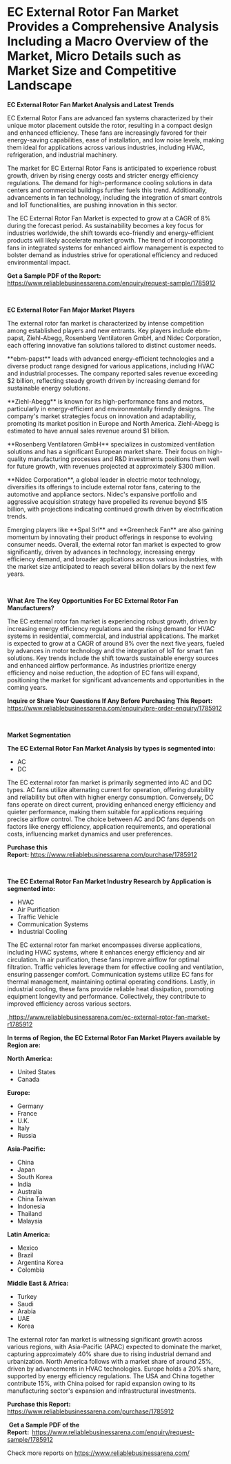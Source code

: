 <p><h1>EC External Rotor Fan Market Provides a Comprehensive Analysis Including a Macro Overview of the Market, Micro Details such as Market Size and Competitive Landscape</h1></p><p><strong>EC External Rotor Fan Market Analysis and Latest Trends</strong></p>
<p><p>EC External Rotor Fans are advanced fan systems characterized by their unique motor placement outside the rotor, resulting in a compact design and enhanced efficiency. These fans are increasingly favored for their energy-saving capabilities, ease of installation, and low noise levels, making them ideal for applications across various industries, including HVAC, refrigeration, and industrial machinery.</p><p>The market for EC External Rotor Fans is anticipated to experience robust growth, driven by rising energy costs and stricter energy efficiency regulations. The demand for high-performance cooling solutions in data centers and commercial buildings further fuels this trend. Additionally, advancements in fan technology, including the integration of smart controls and IoT functionalities, are pushing innovation in this sector.</p><p>The EC External Rotor Fan Market is expected to grow at a CAGR of 8% during the forecast period. As sustainability becomes a key focus for industries worldwide, the shift towards eco-friendly and energy-efficient products will likely accelerate market growth. The trend of incorporating fans in integrated systems for enhanced airflow management is expected to bolster demand as industries strive for operational efficiency and reduced environmental impact.</p></p>
<p><strong>Get a Sample PDF of the Report:&nbsp;</strong> <a href="https://www.reliablebusinessarena.com/enquiry/request-sample/1785912?utm_campaign=3251&utm_medium=2&utm_source=Github&utm_content=ia&utm_term=25032025&utm_id=ec-external-rotor-fan">https://www.reliablebusinessarena.com/enquiry/request-sample/1785912</a></p>
<p>&nbsp;</p>
<p><strong>EC External Rotor Fan Major Market Players</strong></p>
<p><p>The external rotor fan market is characterized by intense competition among established players and new entrants. Key players include ebm-papst, Ziehl-Abegg, Rosenberg Ventilatoren GmbH, and Nidec Corporation, each offering innovative fan solutions tailored to distinct customer needs.</p><p>**ebm-papst** leads with advanced energy-efficient technologies and a diverse product range designed for various applications, including HVAC and industrial processes. The company reported sales revenue exceeding $2 billion, reflecting steady growth driven by increasing demand for sustainable energy solutions.</p><p>**Ziehl-Abegg** is known for its high-performance fans and motors, particularly in energy-efficient and environmentally friendly designs. The company's market strategies focus on innovation and adaptability, promoting its market position in Europe and North America. Ziehl-Abegg is estimated to have annual sales revenue around $1 billion.</p><p>**Rosenberg Ventilatoren GmbH** specializes in customized ventilation solutions and has a significant European market share. Their focus on high-quality manufacturing processes and R&D investments positions them well for future growth, with revenues projected at approximately $300 million.</p><p>**Nidec Corporation**, a global leader in electric motor technology, diversifies its offerings to include external rotor fans, catering to the automotive and appliance sectors. Nidec's expansive portfolio and aggressive acquisition strategy have propelled its revenue beyond $15 billion, with projections indicating continued growth driven by electrification trends.</p><p>Emerging players like **Spal Srl** and **Greenheck Fan** are also gaining momentum by innovating their product offerings in response to evolving consumer needs. Overall, the external rotor fan market is expected to grow significantly, driven by advances in technology, increasing energy efficiency demand, and broader applications across various industries, with the market size anticipated to reach several billion dollars by the next few years.</p></p>
<p>&nbsp;</p>
<p><strong>What Are The Key Opportunities For EC External Rotor Fan Manufacturers?</strong></p>
<p><p>The EC external rotor fan market is experiencing robust growth, driven by increasing energy efficiency regulations and the rising demand for HVAC systems in residential, commercial, and industrial applications. The market is expected to grow at a CAGR of around 8% over the next five years, fueled by advances in motor technology and the integration of IoT for smart fan solutions. Key trends include the shift towards sustainable energy sources and enhanced airflow performance. As industries prioritize energy efficiency and noise reduction, the adoption of EC fans will expand, positioning the market for significant advancements and opportunities in the coming years.</p></p>
<p><strong>Inquire or Share Your Questions If Any Before Purchasing This Report:</strong> <a href="https://www.reliablebusinessarena.com/enquiry/pre-order-enquiry/1785912?utm_campaign=3251&utm_medium=2&utm_source=Github&utm_content=ia&utm_term=25032025&utm_id=ec-external-rotor-fan">https://www.reliablebusinessarena.com/enquiry/pre-order-enquiry/1785912</a></p>
<p>&nbsp;</p>
<p><strong>Market Segmentation</strong></p>
<p><strong>The EC External Rotor Fan Market Analysis by types is segmented into:</strong></p>
<p><ul><li>AC</li><li>DC</li></ul></p>
<p><p>The EC external rotor fan market is primarily segmented into AC and DC types. AC fans utilize alternating current for operation, offering durability and reliability but often with higher energy consumption. Conversely, DC fans operate on direct current, providing enhanced energy efficiency and quieter performance, making them suitable for applications requiring precise airflow control. The choice between AC and DC fans depends on factors like energy efficiency, application requirements, and operational costs, influencing market dynamics and user preferences.</p></p>
<p><strong>Purchase this Report:&nbsp;</strong><a href="https://www.reliablebusinessarena.com/purchase/1785912?utm_campaign=3251&utm_medium=2&utm_source=Github&utm_content=ia&utm_term=25032025&utm_id=ec-external-rotor-fan">https://www.reliablebusinessarena.com/purchase/1785912</a></p>
<p>&nbsp;</p>
<p><strong>The EC External Rotor Fan Market Industry Research by Application is segmented into:</strong></p>
<p><ul><li>HVAC</li><li>Air Purification</li><li>Traffic Vehicle</li><li>Communication Systems</li><li>Industrial Cooling</li></ul></p>
<p><p>The EC external rotor fan market encompasses diverse applications, including HVAC systems, where it enhances energy efficiency and air circulation. In air purification, these fans improve airflow for optimal filtration. Traffic vehicles leverage them for effective cooling and ventilation, ensuring passenger comfort. Communication systems utilize EC fans for thermal management, maintaining optimal operating conditions. Lastly, in industrial cooling, these fans provide reliable heat dissipation, promoting equipment longevity and performance. Collectively, they contribute to improved efficiency across various sectors.</p></p>
<p><a href="https://www.reliablebusinessarena.com/ec-external-rotor-fan-market-r1785912?utm_campaign=3251&utm_medium=2&utm_source=Github&utm_content=ia&utm_term=25032025&utm_id=ec-external-rotor-fan">&nbsp;https://www.reliablebusinessarena.com/ec-external-rotor-fan-market-r1785912</a></p>
<p><strong>In terms of Region, the EC External Rotor Fan Market Players available by Region are:</strong></p>
<p>
    <p> <strong> North America: </strong>
        <ul>
            <li>United States</li>
            <li>Canada</li>
        </ul>
        </p> 
    <p> <strong> Europe: </strong>
        <ul>
            <li>Germany</li>
            <li>France</li>
            <li>U.K.</li>
            <li>Italy</li>
            <li>Russia</li>
        </ul>
        </p> 
    <p> <strong> Asia-Pacific: </strong>
        <ul>
            <li>China</li>
            <li>Japan</li>
            <li>South Korea</li>
            <li>India</li>
            <li>Australia</li>
            <li>China Taiwan</li>
            <li>Indonesia</li>
            <li>Thailand</li>
            <li>Malaysia</li>
        </ul>
        </p> 
    <p> <strong> Latin America: </strong>
        <ul>
            <li>Mexico</li>
            <li>Brazil</li>
            <li>Argentina Korea</li>
            <li>Colombia</li>
        </ul>
        </p> 
    <p> <strong> Middle East & Africa: </strong>
        <ul>
            <li>Turkey</li>
            <li>Saudi</li>
            <li>Arabia</li>
            <li>UAE</li>
            <li>Korea</li>
        </ul>
    </p>
    </p>
<p><p>The external rotor fan market is witnessing significant growth across various regions, with Asia-Pacific (APAC) expected to dominate the market, capturing approximately 40% share due to rising industrial demand and urbanization. North America follows with a market share of around 25%, driven by advancements in HVAC technologies. Europe holds a 20% share, supported by energy efficiency regulations. The USA and China together contribute 15%, with China poised for rapid expansion owing to its manufacturing sector's expansion and infrastructural investments.</p></p>
<p><strong>Purchase this Report: </strong><a href="https://www.reliablebusinessarena.com/purchase/1785912?utm_campaign=3251&utm_medium=2&utm_source=Github&utm_content=ia&utm_term=25032025&utm_id=ec-external-rotor-fan">https://www.reliablebusinessarena.com/purchase/1785912</a></p>
<p>&nbsp;<strong>Get a Sample PDF of the Report:&nbsp;&nbsp;</strong><a href="https://www.reliablebusinessarena.com/enquiry/request-sample/1785912?utm_campaign=3251&utm_medium=2&utm_source=Github&utm_content=ia&utm_term=25032025&utm_id=ec-external-rotor-fan">https://www.reliablebusinessarena.com/enquiry/request-sample/1785912</a></p>
<p><strong></strong></p>
<p>Check more reports on <a href="https://www.reliablebusinessarena.com/?utm_campaign=3251&utm_medium=2&utm_source=Github&utm_content=ia&utm_term=25032025&utm_id=ec-external-rotor-fan">https://www.reliablebusinessarena.com/</a></p>